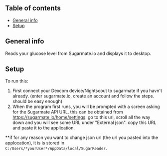 ## Table of contents
* [General info](#general-info)
* [Setup](#setup)

## General info
Reads your glucose level from Sugarmate.io and displays it to desktop.
	
## Setup
To run this:
1. First connect your Dexcom device/Nightscout to sugarmate if you havn't already. (enter sugarmate.io, create an account and follow the steps. should be easy enough)
2. When the program first runs, you will be prompted with a screen asking for the Sugarmate API URL. this can be obtained from https://sugarmate.io/home/settings. go to this url, scroll all the way down and you will see some URL under "External json". copy this URL and paste it to the application.

**if for any reason you want to change json url (the url you pasted into the applocation), it is is stored in `C:/Users/*yourUser*/AppData/local/SugarReader`.
